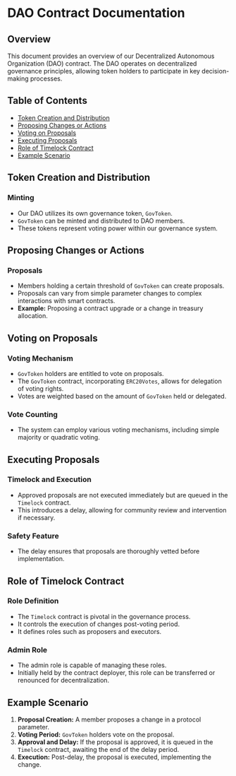 # DAO Contract Documentation

## Overview
This document provides an overview of our Decentralized Autonomous Organization (DAO) contract. The DAO operates on decentralized governance principles, allowing token holders to participate in key decision-making processes.

## Table of Contents
- [Token Creation and Distribution](#token-creation-and-distribution)
- [Proposing Changes or Actions](#proposing-changes-or-actions)
- [Voting on Proposals](#voting-on-proposals)
- [Executing Proposals](#executing-proposals)
- [Role of Timelock Contract](#role-of-timelock-contract)
- [Example Scenario](#example-scenario)

## Token Creation and Distribution
### Minting
- Our DAO utilizes its own governance token, `GovToken`.
- `GovToken` can be minted and distributed to DAO members.
- These tokens represent voting power within our governance system.

## Proposing Changes or Actions
### Proposals
- Members holding a certain threshold of `GovToken` can create proposals.
- Proposals can vary from simple parameter changes to complex interactions with smart contracts.
- **Example:** Proposing a contract upgrade or a change in treasury allocation.

## Voting on Proposals
### Voting Mechanism
- `GovToken` holders are entitled to vote on proposals.
- The `GovToken` contract, incorporating `ERC20Votes`, allows for delegation of voting rights.
- Votes are weighted based on the amount of `GovToken` held or delegated.

### Vote Counting
- The system can employ various voting mechanisms, including simple majority or quadratic voting.

## Executing Proposals
### Timelock and Execution
- Approved proposals are not executed immediately but are queued in the `Timelock` contract.
- This introduces a delay, allowing for community review and intervention if necessary.

### Safety Feature
- The delay ensures that proposals are thoroughly vetted before implementation.

## Role of Timelock Contract
### Role Definition
- The `Timelock` contract is pivotal in the governance process.
- It controls the execution of changes post-voting period.
- It defines roles such as proposers and executors.

### Admin Role
- The admin role is capable of managing these roles.
- Initially held by the contract deployer, this role can be transferred or renounced for decentralization.

## Example Scenario
1. **Proposal Creation:** A member proposes a change in a protocol parameter.
2. **Voting Period:** `GovToken` holders vote on the proposal.
3. **Approval and Delay:** If the proposal is approved, it is queued in the `Timelock` contract, awaiting the end of the delay period.
4. **Execution:** Post-delay, the proposal is executed, implementing the change.
